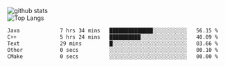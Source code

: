 ![github stats](https://github-readme-stats.vercel.app/api?username=AndreFerreira5&show_icons=true&theme=dark&count_private=true)
<br>
![Top Langs](https://github-readme-stats.vercel.app/api/top-langs/?username=AndreFerreira5&layout=compact&theme=dark)
<br>
<!--START_SECTION:waka-->

```txt
Java             7 hrs 34 mins   ██████████████░░░░░░░░░░░   56.15 %
C++              5 hrs 24 mins   ██████████░░░░░░░░░░░░░░░   40.09 %
Text             29 mins         █░░░░░░░░░░░░░░░░░░░░░░░░   03.66 %
Other            0 secs          ░░░░░░░░░░░░░░░░░░░░░░░░░   00.10 %
CMake            0 secs          ░░░░░░░░░░░░░░░░░░░░░░░░░   00.00 %
```

<!--END_SECTION:waka-->
